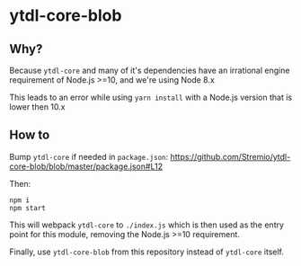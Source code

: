 # ytdl-core-blob

## Why?

Because `ytdl-core` and many of it's dependencies have an irrational engine requirement of Node.js >=10, and we're using Node 8.x

This leads to an error while using `yarn install` with a Node.js version that is lower then 10.x

## How to

Bump `ytdl-core` if needed in `package.json`: https://github.com/Stremio/ytdl-core-blob/blob/master/package.json#L12

Then:
```
npm i
npm start
```

This will webpack `ytdl-core` to `./index.js` which is then used as the entry point for this module, removing the Node.js >=10 requirement.

Finally, use `ytdl-core-blob` from this repository instead of `ytdl-core` itself.
